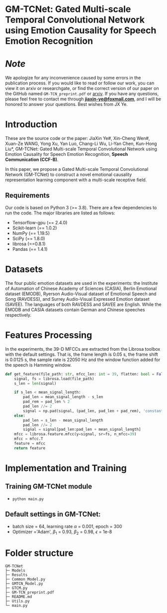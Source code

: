 # GM-TCNet: Gated Multi-scale Temporal Convolutional Network using Emotion Causality for Speech Emotion Recognition

# **_Note_**

We apologize for any inconvenience caused by some errors in the publication process. If you would like to read or follow our work, you can view it on arxiv or researchgate, or find the correct version of our paper on the GitHub named `GM-TCN_preprint.pdf` or [arxiv](https://arxiv.org/abs/2210.15834). 
If you have any questions, please feel free to contact me through **jiaxin-ye@foxmail.com**, and I will be honored to answer your questions. Best wishes from JX Ye.

# Introduction

These are the source code or the paper: JiaXin Ye#, Xin-Cheng Wen#, Xuan-Ze WANG, Yong Xu, Yan Luo, Chang-Li Wu, Li-Yan Chen, Kun-Hong Liu*, GM-TCNet: Gated Multi-scale Temporal Convolutional Network using Emotion Causality for Speech Emotion Recognition, **Speech Communication (CCF-B)**. 

In this paper, we propose a Gated Multi-scale Temporal Convolutional Network (GM-TCNet) to construct a novel emotional causality representation learning component with a multi-scale receptive field. 

## Requirements

Our code is based on Python 3 (>= 3.8). There are a few dependencies to run the code. The major libraries are listed as follows:

* Tensorflow-gpu (== 2.4.0)
* Scikit-learn (== 1.0.2)
* NumPy (== 1.19.5)
* SciPy (== 1.8.0)
* librosa (==0.8.1)
* Pandas (== 1.4.1)

# Datasets

The four public emotion datasets are used in the experiments: the Institute of Automation of Chinese Academy of Sciences (CASIA), Berlin Emotional dataset (EMODB), Ryerson Audio-Visual dataset of Emotional Speech and Song (RAVDESS), and Surrey Audio-Visual Expressed Emotion dataset (SAVEE). The languages of both RAVDESS and SAVEE are English. While the EMODB and CASIA datasets contain German and Chinese speeches respectively.

# Features Processing

In the experiments, the 39-D MFCCs are extracted from the Librosa toolbox with the default settings. That is, the frame length is 0.05 s, the frame shift is 0.0125 s, the sample rate is 22050 Hz and the window function added for the speech is Hamming window. 

```python
def get_feature(file_path: str, mfcc_len: int = 39, flatten: bool = False):
    signal, fs = librosa.load(file_path)
    s_len = len(signal)

    if s_len < mean_signal_length:
        pad_len = mean_signal_length - s_len
        pad_rem = pad_len % 2
        pad_len //= 2
        signal = np.pad(signal, (pad_len, pad_len + pad_rem), 'constant', constant_values = 0)
    else:
        pad_len = s_len - mean_signal_length
        pad_len //= 2
        signal = signal[pad_len:pad_len + mean_signal_length]
    mfcc = librosa.feature.mfcc(y=signal, sr=fs, n_mfcc=39)
    mfcc = mfcc.T
    feature = mfcc
    return feature
```

# Implementation and Training

## Training GM-TCNet module

- ``python main.py``

## Default settings in GM-TCNet:

* batch size = 64, learning rate $\alpha$ = 0.001, epoch = 300
* Optimizer ='Adam', $\beta_1$ = 0.93, $\beta_2$ = 0.98, $\epsilon$ = 1e-8

# Folder structure

```
GM-TCNet
├─ Models
├─ Results
├─ Common_Model.py
├─ GMTCN_Model.py
├─ GTCM.py
├─ GM-TCN_preprint.pdf
├─ README.md
├─ Utils.py
└─ main.py
```
